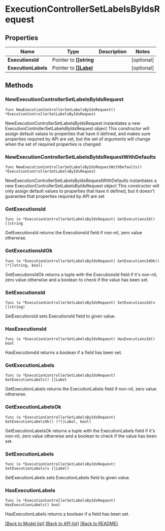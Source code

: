 # ExecutionControllerSetLabelsByIdsRequest

## Properties

Name | Type | Description | Notes
------------ | ------------- | ------------- | -------------
**ExecutionsId** | Pointer to **[]string** |  | [optional] 
**ExecutionLabels** | Pointer to [**[]Label**](Label.md) |  | [optional] 

## Methods

### NewExecutionControllerSetLabelsByIdsRequest

`func NewExecutionControllerSetLabelsByIdsRequest() *ExecutionControllerSetLabelsByIdsRequest`

NewExecutionControllerSetLabelsByIdsRequest instantiates a new ExecutionControllerSetLabelsByIdsRequest object
This constructor will assign default values to properties that have it defined,
and makes sure properties required by API are set, but the set of arguments
will change when the set of required properties is changed

### NewExecutionControllerSetLabelsByIdsRequestWithDefaults

`func NewExecutionControllerSetLabelsByIdsRequestWithDefaults() *ExecutionControllerSetLabelsByIdsRequest`

NewExecutionControllerSetLabelsByIdsRequestWithDefaults instantiates a new ExecutionControllerSetLabelsByIdsRequest object
This constructor will only assign default values to properties that have it defined,
but it doesn't guarantee that properties required by API are set

### GetExecutionsId

`func (o *ExecutionControllerSetLabelsByIdsRequest) GetExecutionsId() []string`

GetExecutionsId returns the ExecutionsId field if non-nil, zero value otherwise.

### GetExecutionsIdOk

`func (o *ExecutionControllerSetLabelsByIdsRequest) GetExecutionsIdOk() (*[]string, bool)`

GetExecutionsIdOk returns a tuple with the ExecutionsId field if it's non-nil, zero value otherwise
and a boolean to check if the value has been set.

### SetExecutionsId

`func (o *ExecutionControllerSetLabelsByIdsRequest) SetExecutionsId(v []string)`

SetExecutionsId sets ExecutionsId field to given value.

### HasExecutionsId

`func (o *ExecutionControllerSetLabelsByIdsRequest) HasExecutionsId() bool`

HasExecutionsId returns a boolean if a field has been set.

### GetExecutionLabels

`func (o *ExecutionControllerSetLabelsByIdsRequest) GetExecutionLabels() []Label`

GetExecutionLabels returns the ExecutionLabels field if non-nil, zero value otherwise.

### GetExecutionLabelsOk

`func (o *ExecutionControllerSetLabelsByIdsRequest) GetExecutionLabelsOk() (*[]Label, bool)`

GetExecutionLabelsOk returns a tuple with the ExecutionLabels field if it's non-nil, zero value otherwise
and a boolean to check if the value has been set.

### SetExecutionLabels

`func (o *ExecutionControllerSetLabelsByIdsRequest) SetExecutionLabels(v []Label)`

SetExecutionLabels sets ExecutionLabels field to given value.

### HasExecutionLabels

`func (o *ExecutionControllerSetLabelsByIdsRequest) HasExecutionLabels() bool`

HasExecutionLabels returns a boolean if a field has been set.


[[Back to Model list]](../README.md#documentation-for-models) [[Back to API list]](../README.md#documentation-for-api-endpoints) [[Back to README]](../README.md)


